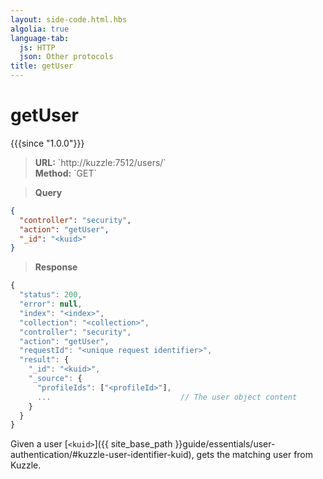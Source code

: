 ```yaml
---
layout: side-code.html.hbs
algolia: true
language-tab:
  js: HTTP
  json: Other protocols
title: getUser
---
```



# getUser

{{{since "1.0.0"}}}



<blockquote class="js">
<p>
<b>URL:</b> `http://kuzzle:7512/users/<kuid>`  
</br><b>Method:</b> `GET`
</p>
</blockquote>

<blockquote class="json">
<p>
<b>Query</b>
</p>
</blockquote>

```json
{
  "controller": "security",
  "action": "getUser",
  "_id": "<kuid>"
}
```

>**Response**

```javascript
{
  "status": 200,
  "error": null,
  "index": "<index>",
  "collection": "<collection>",
  "controller": "security",
  "action": "getUser",
  "requestId": "<unique request identifier>",
  "result": {
    "_id": "<kuid>",
    "_source": {
      "profileIds": ["<profileId>"],
      ...                             // The user object content
    }
  }
}
```


Given a user [`<kuid>`]({{ site_base_path }}guide/essentials/user-authentication/#kuzzle-user-identifier-kuid), gets the matching user from Kuzzle.
